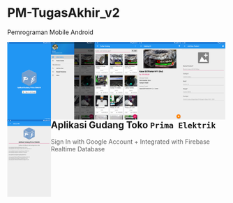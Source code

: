 # PM-TugasAkhir_v2
Pemrograman Mobile Android

<p align="center">
  <img align="left" width="100" src="images/Screenshot_2019-05-23-08-50-25.png" />
  <img align="left" width="100" src="images/Screenshot_2019-05-23-08-50-30.png" />
  <img align="left" width="100" src="images/Screenshot_2019-05-23-08-51-11.png" />
  <img align="left" width="100" src="images/Screenshot_2019-05-23-08-52-09.png" />
  <img align="left" width="100" src="images/Screenshot_2019-05-23-08-52-21.png" />
  <img align="left" width="100" src="images/Screenshot_2019-05-23-08-52-53.png" />
</p>

## Aplikasi Gudang Toko `Prima Elektrik`
> Sign In with Google Account + Integrated with Firebase Realtime Database <br />